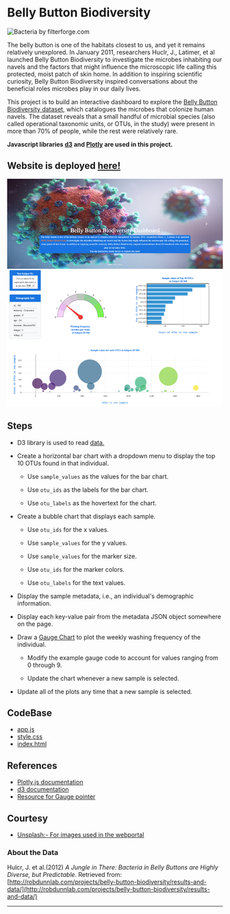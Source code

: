 # Belly Button Biodiversity

![Bacteria by filterforge.com](Images/bacteria2.jpg)

The belly button is one of the habitats closest to us, and yet it remains relatively unexplored. In January 2011, researchers Huclr, J., Latimer, et al launched Belly Button Biodiversity to investigate the microbes inhabiting our navels and the factors that might influence the microscopic life calling this protected, moist patch of skin home. In addition to inspiring scientific curiosity, Belly Button Biodiversity inspired conversations about the beneficial roles microbes play in our daily lives.

This project is to build an interactive dashboard to explore the [Belly Button Biodiversity dataset](http://robdunnlab.com/projects/belly-button-biodiversity/), which catalogues the microbes that colonize human navels. The dataset reveals that a small handful of microbial species (also called operational taxonomic units, or OTUs, in the study) were present in more than 70% of people, while the rest were relatively rare.

**Javascript libraries [d3](https://d3js.org/) and [Plotly](https://plotly.com/javascript/) are used in this project.**

## Website is deployed [here!](https://bnarath.github.io/BellyButtonBiodiversity/)

![Webpage](Images/webpage.png)

## Steps

- D3 library is used to read [data.](data/samples.json)

- Create a horizontal bar chart with a dropdown menu to display the top 10 OTUs found in that individual.

  * Use `sample_values` as the values for the bar chart.

  * Use `otu_ids` as the labels for the bar chart.

  * Use `otu_labels` as the hovertext for the chart.


- Create a bubble chart that displays each sample.

  - Use `otu_ids` for the x values.

  - Use `sample_values` for the y values.

  - Use `sample_values` for the marker size.

  - Use `otu_ids` for the marker colors.

  - Use `otu_labels` for the text values.



- Display the sample metadata, i.e., an individual's demographic information.

- Display each key-value pair from the metadata JSON object somewhere on the page.

- Draw a [Gauge Chart](https://plot.ly/javascript/gauge-charts/) to plot the weekly washing frequency of the individual.

  - Modify the example gauge code to account for values ranging from 0 through 9.

  - Update the chart whenever a new sample is selected.

- Update all of the plots any time that a new sample is selected.

## CodeBase
* [app.js](Code/static/js/app.js)
* [style.css](Code/static/css/style.css)
* [index.html](index.html)

## References

* [Plotly.js documentation](https://plot.ly/javascript/)
* [d3 documentation](https://d3js.org/)
* [Resource for Gauge pointer](https://com2m.de/blog/technology/gauge-charts-with-plotly/)

## Courtesy

* [Unsplash:- For images used in the webportal](https://unsplash.com/)

### About the Data

Hulcr, J. et al.(2012) _A Jungle in There: Bacteria in Belly Buttons are Highly Diverse, but Predictable_. Retrieved from: [http://robdunnlab.com/projects/belly-button-biodiversity/results-and-data/](http://robdunnlab.com/projects/belly-button-biodiversity/results-and-data/)

- - -

